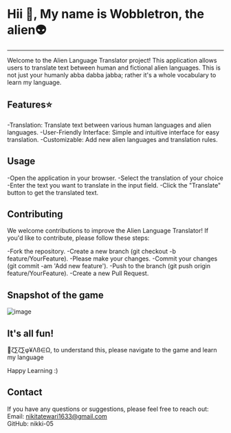 # Hii 👋, My name is Wobbletron, the alien👽
---------------------------------------------------------------------------------------------------------------------------
Welcome to the Alien Language Translator project! This application allows users to translate text between human and fictional alien languages.
This is not just your humanly abba dabba jabba; rather it's a whole vocabulary to learn my language.

## Features⭐
-Translation: Translate text between various human languages and alien languages.
-User-Friendly Interface: Simple and intuitive interface for easy translation.
-Customizable: Add new alien languages and translation rules.

## Usage
-Open the application in your browser.
-Select the translation of your choice
-Enter the text you want to translate in the input field.
-Click the "Translate" button to get the translated text.

## Contributing
We welcome contributions to improve the Alien Language Translator! If you'd like to contribute, please follow these steps:

-Fork the repository.
-Create a new branch (git checkout -b feature/YourFeature).
-Please make your changes.
-Commit your changes (git commit -am 'Add new feature').
-Push to the branch (git push origin feature/YourFeature).
-Create a new Pull Request.

## Snapshot of the game 
![image](https://raw.githubusercontent.com/nikki-05/Alien-language-Convertor/refs/heads/main/alien.png)

## It's all fun!
👋ζ∑ζ∑φ¥Λß∈Ω, to understand this, please navigate to the game and learn my language 

Happy Learning :)


## Contact
If you have any questions or suggestions, please feel free to reach out:
Email: nikitatewari1633@gmail.com  
GitHub: nikki-05
